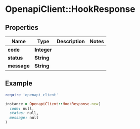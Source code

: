 # OpenapiClient::HookResponse

## Properties

| Name | Type | Description | Notes |
| ---- | ---- | ----------- | ----- |
| **code** | **Integer** |  |  |
| **status** | **String** |  |  |
| **message** | **String** |  |  |

## Example

```ruby
require 'openapi_client'

instance = OpenapiClient::HookResponse.new(
  code: null,
  status: null,
  message: null
)
```

